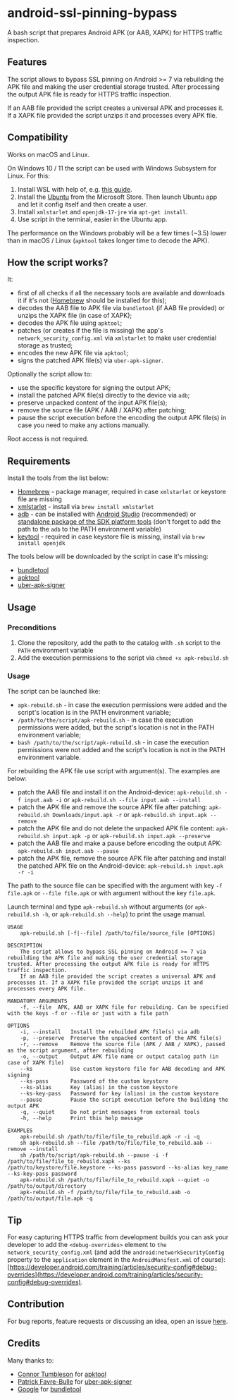 # android-ssl-pinning-bypass

A bash script that prepares Android APK (or AAB, XAPK) for HTTPS traffic inspection.

## Features
The script allows to bypass SSL pinning on Android >= 7 via rebuilding the APK file and making the user credential storage trusted. After processing the output APK file is ready for HTTPS traffic inspection.

If an AAB file provided the script creates a universal APK and processes it. If a XAPK file provided the script unzips it and processes every APK file.
## Compatibility

Works on macOS and Linux.

On Windows 10 / 11 the script can be used with Windows Subsystem for Linux. For this:
1. Install WSL with help of, e.g. [this guide](https://www.thewindowsclub.com/how-to-run-sh-or-shell-script-file-in-windows-10).
2. Install the [Ubuntu](https://www.microsoft.com/en-us/p/ubuntu/9nblggh4msv6) from the Microsoft Store. Then launch Ubuntu app and let it config itself and then create a user.
3. Install `xmlstarlet` and `openjdk-17-jre` via `apt-get install`.
4. Use script in the terminal, easier in the Ubuntu app.

The performance on the Windows probably will be a few times (~3.5) lower than in macOS / Linux (`apktool` takes longer time to decode the APK).
## How the script works?

It:
- first of all checks if all the necessary tools are available and downloads it if it's not ([Homebrew](https://brew.sh/) should be installed for this);
- decodes the AAB file to APK file via `bundletool` (if AAB file provided) or unzips the XAPK file (in case of XAPK);
- decodes the APK file using `apktool`;
- patches (or creates if the file is missing) the app's `network_security_config.xml` via `xmlstarlet` to make user credential storage as trusted;
- encodes the new APK file via `apktool`;
- signs the patched APK file(s) via `uber-apk-signer`.

Optionally the script allow to:
- use the specific keystore for signing the output APK;
- install the patched APK file(s) directly to the device via `adb`;
- preserve unpacked content of the input APK file(s);
- remove the source file (APK / AAB / XAPK) after patching;
- pause the script execution before the encoding the output APK file(s) in case you need to make any actions manually.

Root access is not required.
## Requirements
Install the tools from the list below:
- [Homebrew](https://brew.sh/) - package manager, required in case `xmlstarlet` or keystore file are missing 
- [xmlstarlet](http://xmlstar.sourceforge.net) - install via `brew install xmlstarlet`
- [adb](https://developer.android.com/studio) - can be installed with [Android Studio](https://developer.android.com/studio) (recommended) or [standalone package of the SDK platform tools](https://developer.android.com/studio/releases/platform-tools) (don't forget to add the path to the `adb` to the PATH environment variable)
- [keytool](https://docs.oracle.com/javase/8/docs/technotes/tools/unix/keytool.html) - required in case keystore file is missing, install via `brew install openjdk`

The tools below will be downloaded by the script in case it's missing:
- [bundletool](https://github.com/google/bundletool/releases)
- [apktool](https://github.com/iBotPeaches/Apktool/releases)
- [uber-apk-signer](https://github.com/patrickfav/uber-apk-signer/releases)
## Usage
### Preconditions
1. Clone the repository, add the path to the catalog with `.sh` script to the `PATH` environment variable
2. Add the execution permissions to the script via `chmod +x apk-rebuild.sh`
### Usage
The script can be launched like:
- `apk-rebuild.sh` - in case the execution permissions were added and the script's location is in the PATH environment variable;
- `/path/to/the/script/apk-rebuild.sh` - in case the execution permissions were added, but the script's location is not in the PATH environment variable;
- `bash /path/to/the/script/apk-rebuild.sh` - in case the execution permissions were not added and the script's location is not in the PATH environment variable.

For rebuilding the APK file use script with argument(s). The examples are below:
- patch the AAB file and install it on the Android-device: `apk-rebuild.sh -f input.aab -i` or `apk-rebuild.sh --file input.aab --install`
- patch the APK file and remove the source APK file after patching: `apk-rebuild.sh Downloads/input.apk -r` or `apk-rebuild.sh input.apk --remove`
- patch the APK file and do not delete the unpacked APK file content: `apk-rebuild.sh input.apk -p` or `apk-rebuild.sh input.apk --preserve`
- patch the AAB file and make a pause before encoding the output APK: `apk-rebuild.sh input.aab --pause`
- patch the APK file, remove the source APK file after patching and install the patched APK file on the Android-device: `apk-rebuild.sh input.apk -r -i`

The path to the source file can be specified with the argument with key `-f file.apk` or `--file file.apk` or with argument without the key `file.apk`.

Launch terminal and type `apk-rebuild.sh` without arguments (or `apk-rebuild.sh -h`, or `apk-rebuild.sh --help`) to print the usage manual.
```
USAGE
	apk-rebuild.sh [-f|--file] /path/to/file/source_file [OPTIONS]

DESCRIPTION
	The script allows to bypass SSL pinning on Android >= 7 via rebuilding the APK file and making the user credential storage trusted. After processing the output APK file is ready for HTTPS traffic inspection.
	If an AAB file provided the script creates a universal APK and processes it. If a XAPK file provided the script unzips it and processes every APK file.

MANDATORY ARGUMENTS
	-f, --file	APK, AAB or XAPK file for rebuilding. Can be specified with the keys -f or --file or just with a file path

OPTIONS
	-i, --install	Install the rebuilded APK file(s) via adb
	-p, --preserve	Preserve the unpacked content of the APK file(s)
	-r, --remove	Remove the source file (APK / AAB / XAPK), passed as the script argument, after rebuilding
	-o, --output	Output APK file name or output catalog path (in case of XAPK file)
	--ks			Use custom keystore file for AAB decoding and APK signing
	--ks-pass		Password of the custom keystore
	--ks-alias		Key (alias) in the custom keystore
	--ks-key-pass	Password for key (alias) in the custom keystore
	--pause			Pause the script execution before the building the output APK
	-q, --quiet		Do not print messages from external tools
	-h, --help		Print this help message

EXAMPLES
	apk-rebuild.sh /path/to/file/file_to_rebuild.apk -r -i -q
	sh apk-rebuild.sh --file /path/to/file/file_to_rebuild.aab --remove --install
	sh /path/to/script/apk-rebuild.sh --pause -i -f /path/to/file/file_to_rebuild.xapk --ks /path/to/keystore/file.keystore --ks-pass password --ks-alias key_name --ks-key-pass password
	apk-rebuild.sh /path/to/file/file_to_rebuild.xapk --quiet -o /path/to/output/directory
	apk-rebuild.sh -f /path/to/file/file_to_rebuild.aab -o /path/to/output/file.apk -q
```

## Tip
For easy capturing HTTPS traffic from development builds you can ask your developer to add the `<debug-overrides>` element to `the network_security_config.xml` (and add the `android:networkSecurityConfig` property to the `application` element in the `AndroidManifest.xml` of course): [https://developer.android.com/training/articles/security-config#debug-overrides](https://developer.android.com/training/articles/security-config#debug-overrides).
## Contribution
For bug reports, feature requests or discussing an idea, open an issue [here](https://github.com/ilya-kozyr/android-ssl-pinning-bypass/issues).
## Credits
Many thanks to:
- [Connor Tumbleson](https://github.com/iBotPeaches) for [apktool](https://github.com/iBotPeaches/Apktool)
- [Patrick Favre-Bulle](https://github.com/patrickfav) for [uber-apk-signer](https://github.com/patrickfav/uber-apk-signer)
- [Google](https://github.com/google) for [bundletool](https://github.com/google/bundletool/releases)
